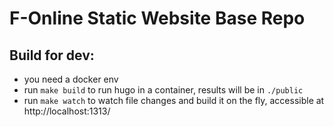 # F-Online Static Website Base Repo

## Build for dev:
- you need a docker env
- run `make build` to run hugo in a container, results will be in `./public`
- run `make watch` to watch file changes and build it on the fly, accessible at http://localhost:1313/
